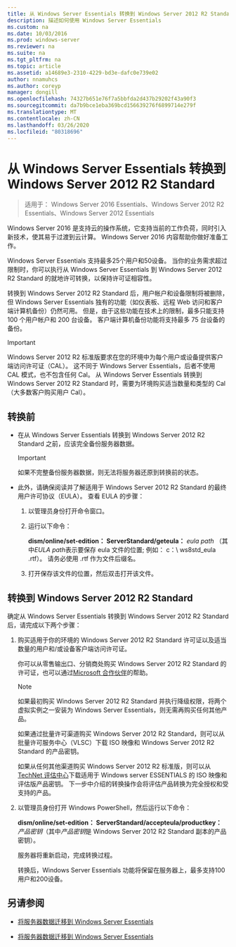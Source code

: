 ```yaml
---
title: 从 Windows Server Essentials 转换到 Windows Server 2012 R2 Standard
description: 描述如何使用 Windows Server Essentials
ms.custom: na
ms.date: 10/03/2016
ms.prod: windows-server
ms.reviewer: na
ms.suite: na
ms.tgt_pltfrm: na
ms.topic: article
ms.assetid: a14689e3-2310-4229-bd3e-dafc0e739e02
author: nnamuhcs
ms.author: coreyp
manager: dongill
ms.openlocfilehash: 74327b651e76f7a5bbfda2d437b29202f43a90f3
ms.sourcegitcommit: da7b9bce1eba369bcd156639276f6899714e279f
ms.translationtype: MT
ms.contentlocale: zh-CN
ms.lasthandoff: 03/26/2020
ms.locfileid: "80318696"
---
```

# <a name="transition-from-windows-server-essentials-to-windows-server-2012-r2-standard"></a>从 Windows Server Essentials 转换到 Windows Server 2012 R2 Standard

>适用于： Windows Server 2016 Essentials、Windows Server 2012 R2 Essentials、Windows Server 2012 Essentials

Windows Server 2016 是支持云的操作系统，它支持当前的工作负荷，同时引入新技术，使其易于过渡到云计算。 Windows Server 2016 内容帮助你做好准备工作。

 Windows Server Essentials 支持最多25个用户和50设备。 当你的业务需求超过限制时，你可以执行从 Windows Server Essentials 到 Windows Server 2012 R2 Standard 的就地许可转换，以保持许可证相容性。  
  
 转换到 Windows Server 2012 R2 Standard 后，用户帐户和设备限制将被删除，但 Windows Server Essentials 独有的功能（如仪表板、远程 Web 访问和客户端计算机备份）仍然可用。 但是，由于这些功能在技术上的限制，最多只能支持 100 个用户帐户和 200 台设备。 客户端计算机备份功能将支持最多 75 台设备的备份。  
  
> [!IMPORTANT]
>   Windows Server 2012 R2 标准版要求在您的环境中为每个用户或设备提供客户端访问许可证（CAL）。 这不同于 Windows Server Essentials，后者不使用 CAL 模式，也不包含任何 Cal。 从 Windows Server Essentials 转换到 Windows Server 2012 R2 Standard 时，需要为环境购买适当数量和类型的 Cal （大多数客户购买用户 Cal）。  
  
## <a name="before-the-transition"></a>转换前  
  
-   在从 Windows Server Essentials 转换到 Windows Server 2012 R2 Standard 之前，应该完全备份服务器数据。  
  
    > [!IMPORTANT]
    >  如果不完整备份服务器数据，则无法将服务器还原到转换前的状态。  
  
-   此外，请确保阅读并了解适用于 Windows Server 2012 R2 Standard 的最终用户许可协议（EULA）。 查看 EULA 的步骤：  
  
    1.  以管理员身份打开命令窗口。  
  
    2.  运行以下命令：  
  
         **dism/online/set-edition： ServerStandard/geteula：** *eula path* （其中*EULA path*表示要保存 eula 文件的位置; 例如： c：\ ws8std_eula .rtf）。 请务必使用 .rtf 作为文件后缀名。  
  
    3.  打开保存该文件的位置，然后双击打开该文件。  
  
## <a name="transition-to--windows-server-2012-r2-standard"></a>转换到 Windows Server 2012 R2 Standard  
 确定从 Windows Server Essentials 转换到 Windows Server 2012 R2 Standard 后，请完成以下两个步骤：  
  
1. 购买适用于你的环境的 Windows Server 2012 R2 Standard 许可证以及适当数量的用户和/或设备客户端访问许可证。  
  
    你可以从零售输出口、分销商处购买 Windows Server 2012 R2 Standard 的许可证，也可以通过[Microsoft 合作伙伴](https://pinpoint.microsoft.com/SelectCulture.aspx)的帮助。  
  
   > [!NOTE]
   >  如果最初购买 Windows Server 2012 R2 Standard 并执行降级权限，将两个虚拟实例之一安装为 Windows Server Essentials，则无需再购买任何其他产品。  
   >   
   >  如果通过批量许可渠道购买 Windows Server 2012 R2 Standard，则可以从批量许可服务中心（VLSC）下载 ISO 映像和 Windows Server 2012 R2 Standard 的产品密钥。  
   >   
   >  如果从任何其他渠道购买 Windows Server 2012 R2 标准版，则可以从[TechNet 评估中心](https://technet.microsoft.com/evalcenter/jj659306.aspx)下载适用于 Windows server ESSENTIALS 的 ISO 映像和评估版产品密钥。 下一步中介绍的转换操作会将评估产品转换为完全授权和受支持的产品。  
  
2. 以管理员身份打开 Windows PowerShell，然后运行以下命令：  
  
    **dism/online/set-edition： ServerStandard/accepteula/productkey：** *产品密钥*（其中*产品密钥*是 Windows Server 2012 R2 Standard 副本的产品密钥）。  
  
    服务器将重新启动，完成转换过程。  
  
   转换后，Windows Server Essentials 功能将保留在服务器上，最多支持100用户和200设备。  
  
## <a name="see-also"></a>另请参阅  
  

-   [将服务器数据迁移到 Windows Server Essentials](Migrate-Server-Data-to-Windows-Server-Essentials.md)

-   [将服务器数据迁移到 Windows Server Essentials](../migrate/Migrate-Server-Data-to-Windows-Server-Essentials.md)

